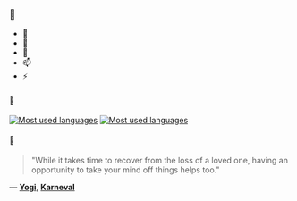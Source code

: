 ### 👋

- 🔭
- 🌱
- 💬
- 📫
- ⚡

#### 🧏

[![Most used languages](https://github-readme-stats-aynah.vercel.app/api/top-langs/?username=aynh&theme=solarized-dark&langs_count=6&layout=compact&hide_title=true)](https://github.com/anuraghazra/github-readme-stats#gh-dark-mode-only)
[![Most used languages](https://github-readme-stats-aynah.vercel.app/api/top-langs/?username=aynh&theme=solarized-light&langs_count=6&layout=compact&hide_title=true)](https://github.com/anuraghazra/github-readme-stats#gh-light-mode-only)

#### 💬

> "While it takes time to recover from the loss of a loved one, having an opportunity to take your mind off things helps too."

&mdash; [**Yogi**](https://myanimelist.net/character.php?q=Yogi&cat=character), [**Karneval**](https://myanimelist.net/search/all?q=Karneval&cat=all)
